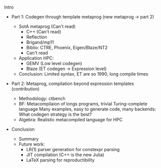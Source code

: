 Intro

- Part 1: Codegen through template metaprog (new metaprog -> part 2)
  - SotA metaprog (Can't read)
    - C++ (Can't read)
    - Reflection
    - Brigand/mp11
    - Biblio: CTRE, Phoenix, Eigen/Blaze/NT2
    - Can't read
  - Application HPC:
    - GEMV (Low level codegen)
    - Blaze (ET codegen -> Expression level)
  - Conclusion: Limited syntax, ET are so 1990, long compile times

- Part 2: Metaprog, compilation beyond expression templates (contribution)
  - Methodology: ctbench
  - BF: Metacompilaion of longs programs, trivial Turing-complete language
    Many examples, easy to generate code, many backends:
    What codegen strategy is the best?
  - Algebra: Realistic metacompiled language for HPC

- Conclusion
  - Summary
  - Future work:
    - LR(1) parser generation for constexpr parsing
    - JIT compilation (C++ is the new Julia)
    - LaTeX parsing for reproductibility
